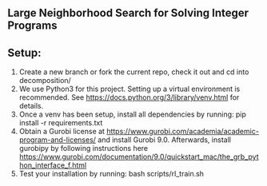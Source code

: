 ## Large Neighborhood Search for Solving Integer Programs

## Setup:
1. Create a new branch or fork the current repo, check it out and cd into decomposition/
2. We use Python3 for this project. Setting up a virtual environment is recommended. See https://docs.python.org/3/library/venv.html for details.
3. Once a venv has been setup, install all dependencies by running: pip install -r requirements.txt
4. Obtain a Gurobi license at https://www.gurobi.com/academia/academic-program-and-licenses/ and install Gurobi 9.0. Afterwards, install gurobipy by following instructions here https://www.gurobi.com/documentation/9.0/quickstart_mac/the_grb_python_interface_f.html
5. Test your installation by running: bash scripts/rl_train.sh
